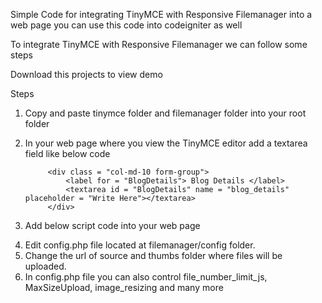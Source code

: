 Simple Code for integrating TinyMCE with Responsive Filemanager into a web page
you can use this code into codeigniter as well

To integrate TinyMCE with Responsive Filemanager we can follow some steps


Download this projects to view demo

Steps 

1. Copy and paste tinymce folder and filemanager folder into your root folder
2. In your web page where you view the TinyMCE editor add a textarea field like below code

            <div class = "col-md-10 form-group">
                <label for = "BlogDetails"> Blog Details </label>
                <textarea id = "BlogDetails" name = "blog_details" placeholder = "Write Here"></textarea>
            </div>
3. Add below script code into your web page


<script type = "text/javascript">

    var BASE_URL = "http://localhost/Democode/TinyMCE_Responsive_Filemanager/";   // use your own base url


    tinymce.init({
        selector: "#BlogDetails",   // your textarea id
        theme: "modern",
        // width: 680,    // you can add width and height as well
        height: 200,
        relative_urls: false,
        remove_script_host: false,
        // document_base_url: BASE_URL,
        plugins: [
            "advlist autolink link image lists charmap print preview hr anchor pagebreak",
            "searchreplace wordcount visualblocks visualchars insertdatetime media nonbreaking",
            "table contextmenu directionality emoticons paste textcolor responsivefilemanager code"
        ],
        toolbar1: "undo redo | bold italic underline | alignleft aligncenter alignright alignjustify | bullist numlist outdent indent | styleselect",
        toolbar2: "| responsivefilemanager | link unlink anchor | image media | forecolor backcolor  | print preview code ",
        image_advtab: true,

        external_filemanager_path: BASE_URL + "filemanager/",      // filemanager folder
        filemanager_title: "Media Gallery",
        external_plugins: {"filemanager": BASE_URL + "filemanager/plugin.min.js"}   // plugin js file into your filemanger folder
    });
</script>




4. Edit config.php file located at  filemanager/config folder.
5. Change the url of source and thumbs folder where files will be uploaded. 	
6. In config.php file you can also control file_number_limit_js, MaxSizeUpload, image_resizing and many more